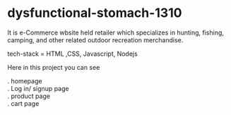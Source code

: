 # dysfunctional-stomach-1310


It is e-Commerce wbsite  held retailer which specializes in hunting, fishing, camping, and other related outdoor recreation merchandise. 

tech-stack = HTML ,CSS, Javascript, Nodejs

Here in  this project you can see <br> 

. homepage<br> 
. Log in/ signup page<br> 
. product page <br> 
. cart page<br> 

<a href="./Bass (1).png"></a>
